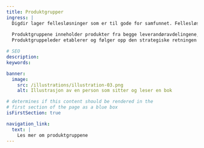 ```yaml
---
title: Produktgrupper
ingress: |
  Digdir lager fellesløsninger som er til gode for samfunnet. Fellesløsninger er små byggeklosser som kan brukes av kundene etter individuelle behov.   For å sikre at videreutvikling ikke blir fragmentert, er løsningene inndelt i produktgrupper, som beslutter den overordnede strategiske retningen i en produktgruppe-strategi. 
  
  Produktgruppene inneholder produkter fra begge leverandøravdelingene, og blir fagmessig ledet av en produktgruppeleder.
  Produktgruppeleder etablerer og følger opp den strategiske retningen for sin produktgruppe og har et overordnet faglig ansvar for at produktgruppen videreutvikles og forvaltes som en helhet og i tråd med overordnede føringer og kundenes behov. Produktgruppeleder har også ansvar for produktgruppe-strategi og å sikre riktig løsningsportefølje for produktområdet.

# SEO
description:
keywords:

banner:
  image:
    src: /illustrations/illustration-03.png
    alt: Illustrasjon av en person som sitter og leser en bok

# determines if this content should be rendered in the
# first section of the page as a blue box
isFirstSection: true

navigation_link:
  text: |
    Les mer om produktgruppene
---
```

